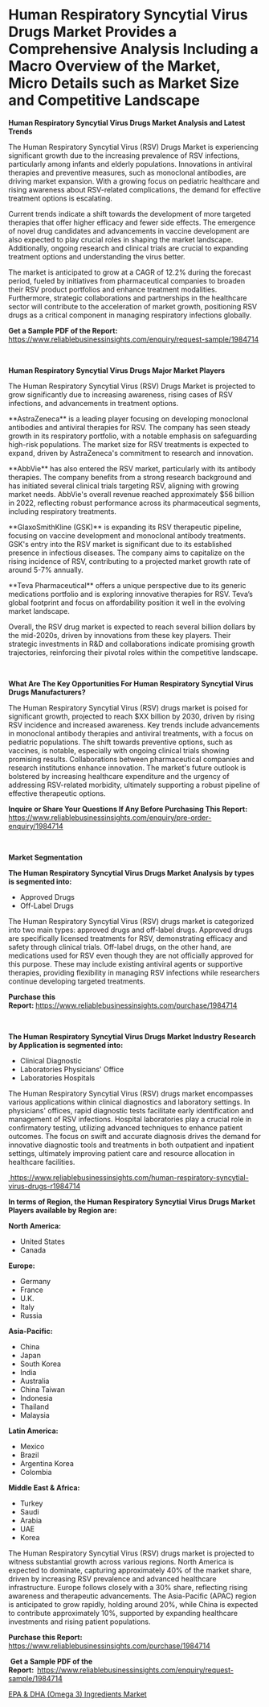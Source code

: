 <p><h1>Human Respiratory Syncytial Virus Drugs Market Provides a Comprehensive Analysis Including a Macro Overview of the Market, Micro Details such as Market Size and Competitive Landscape</h1></p><p><strong>Human Respiratory Syncytial Virus Drugs Market Analysis and Latest Trends</strong></p>
<p><p>The Human Respiratory Syncytial Virus (RSV) Drugs Market is experiencing significant growth due to the increasing prevalence of RSV infections, particularly among infants and elderly populations. Innovations in antiviral therapies and preventive measures, such as monoclonal antibodies, are driving market expansion. With a growing focus on pediatric healthcare and rising awareness about RSV-related complications, the demand for effective treatment options is escalating. </p><p>Current trends indicate a shift towards the development of more targeted therapies that offer higher efficacy and fewer side effects. The emergence of novel drug candidates and advancements in vaccine development are also expected to play crucial roles in shaping the market landscape. Additionally, ongoing research and clinical trials are crucial to expanding treatment options and understanding the virus better. </p><p>The market is anticipated to grow at a CAGR of 12.2% during the forecast period, fueled by initiatives from pharmaceutical companies to broaden their RSV product portfolios and enhance treatment modalities. Furthermore, strategic collaborations and partnerships in the healthcare sector will contribute to the acceleration of market growth, positioning RSV drugs as a critical component in managing respiratory infections globally.</p></p>
<p><strong>Get a Sample PDF of the Report:&nbsp;</strong> <a href="https://www.reliablebusinessinsights.com/enquiry/request-sample/1984714?utm_campaign=2242&utm_medium=2&utm_source=Github&utm_content=ia&utm_term=09032025&utm_id=human-respiratory-syncytial-virus-drugs">https://www.reliablebusinessinsights.com/enquiry/request-sample/1984714</a></p>
<p>&nbsp;</p>
<p><strong>Human Respiratory Syncytial Virus Drugs Major Market Players</strong></p>
<p><p>The Human Respiratory Syncytial Virus (RSV) Drugs Market is projected to grow significantly due to increasing awareness, rising cases of RSV infections, and advancements in treatment options.</p><p>**AstraZeneca** is a leading player focusing on developing monoclonal antibodies and antiviral therapies for RSV. The company has seen steady growth in its respiratory portfolio, with a notable emphasis on safeguarding high-risk populations. The market size for RSV treatments is expected to expand, driven by AstraZeneca's commitment to research and innovation.</p><p>**AbbVie** has also entered the RSV market, particularly with its antibody therapies. The company benefits from a strong research background and has initiated several clinical trials targeting RSV, aligning with growing market needs. AbbVie's overall revenue reached approximately $56 billion in 2022, reflecting robust performance across its pharmaceutical segments, including respiratory treatments.</p><p>**GlaxoSmithKline (GSK)** is expanding its RSV therapeutic pipeline, focusing on vaccine development and monoclonal antibody treatments. GSK's entry into the RSV market is significant due to its established presence in infectious diseases. The company aims to capitalize on the rising incidence of RSV, contributing to a projected market growth rate of around 5-7% annually.</p><p>**Teva Pharmaceutical** offers a unique perspective due to its generic medications portfolio and is exploring innovative therapies for RSV. Teva’s global footprint and focus on affordability position it well in the evolving market landscape.</p><p>Overall, the RSV drug market is expected to reach several billion dollars by the mid-2020s, driven by innovations from these key players. Their strategic investments in R&D and collaborations indicate promising growth trajectories, reinforcing their pivotal roles within the competitive landscape.</p></p>
<p>&nbsp;</p>
<p><strong>What Are The Key Opportunities For Human Respiratory Syncytial Virus Drugs Manufacturers?</strong></p>
<p><p>The Human Respiratory Syncytial Virus (RSV) drugs market is poised for significant growth, projected to reach $XX billion by 2030, driven by rising RSV incidence and increased awareness. Key trends include advancements in monoclonal antibody therapies and antiviral treatments, with a focus on pediatric populations. The shift towards preventive options, such as vaccines, is notable, especially with ongoing clinical trials showing promising results. Collaborations between pharmaceutical companies and research institutions enhance innovation. The market's future outlook is bolstered by increasing healthcare expenditure and the urgency of addressing RSV-related morbidity, ultimately supporting a robust pipeline of effective therapeutic options.</p></p>
<p><strong>Inquire or Share Your Questions If Any Before Purchasing This Report:</strong> <a href="https://www.reliablebusinessinsights.com/enquiry/pre-order-enquiry/1984714?utm_campaign=2242&utm_medium=2&utm_source=Github&utm_content=ia&utm_term=09032025&utm_id=human-respiratory-syncytial-virus-drugs">https://www.reliablebusinessinsights.com/enquiry/pre-order-enquiry/1984714</a></p>
<p>&nbsp;</p>
<p><strong>Market Segmentation</strong></p>
<p><strong>The Human Respiratory Syncytial Virus Drugs Market Analysis by types is segmented into:</strong></p>
<p><ul><li>Approved Drugs</li><li>Off-Label Drugs</li></ul></p>
<p><p>The Human Respiratory Syncytial Virus (RSV) drugs market is categorized into two main types: approved drugs and off-label drugs. Approved drugs are specifically licensed treatments for RSV, demonstrating efficacy and safety through clinical trials. Off-label drugs, on the other hand, are medications used for RSV even though they are not officially approved for this purpose. These may include existing antiviral agents or supportive therapies, providing flexibility in managing RSV infections while researchers continue developing targeted treatments.</p></p>
<p><strong>Purchase this Report:&nbsp;</strong><a href="https://www.reliablebusinessinsights.com/purchase/1984714?utm_campaign=2242&utm_medium=2&utm_source=Github&utm_content=ia&utm_term=09032025&utm_id=human-respiratory-syncytial-virus-drugs">https://www.reliablebusinessinsights.com/purchase/1984714</a></p>
<p>&nbsp;</p>
<p><strong>The Human Respiratory Syncytial Virus Drugs Market Industry Research by Application is segmented into:</strong></p>
<p><ul><li>Clinical Diagnostic</li><li>Laboratories Physicians' Office</li><li>Laboratories Hospitals</li></ul></p>
<p><p>The Human Respiratory Syncytial Virus (RSV) drugs market encompasses various applications within clinical diagnostics and laboratory settings. In physicians' offices, rapid diagnostic tests facilitate early identification and management of RSV infections. Hospital laboratories play a crucial role in confirmatory testing, utilizing advanced techniques to enhance patient outcomes. The focus on swift and accurate diagnosis drives the demand for innovative diagnostic tools and treatments in both outpatient and inpatient settings, ultimately improving patient care and resource allocation in healthcare facilities.</p></p>
<p><a href="https://www.reliablebusinessinsights.com/human-respiratory-syncytial-virus-drugs-r1984714?utm_campaign=2242&utm_medium=2&utm_source=Github&utm_content=ia&utm_term=09032025&utm_id=human-respiratory-syncytial-virus-drugs">&nbsp;https://www.reliablebusinessinsights.com/human-respiratory-syncytial-virus-drugs-r1984714</a></p>
<p><strong>In terms of Region, the Human Respiratory Syncytial Virus Drugs Market Players available by Region are:</strong></p>
<p>
    <p> <strong> North America: </strong>
        <ul>
            <li>United States</li>
            <li>Canada</li>
        </ul>
        </p> 
    <p> <strong> Europe: </strong>
        <ul>
            <li>Germany</li>
            <li>France</li>
            <li>U.K.</li>
            <li>Italy</li>
            <li>Russia</li>
        </ul>
        </p> 
    <p> <strong> Asia-Pacific: </strong>
        <ul>
            <li>China</li>
            <li>Japan</li>
            <li>South Korea</li>
            <li>India</li>
            <li>Australia</li>
            <li>China Taiwan</li>
            <li>Indonesia</li>
            <li>Thailand</li>
            <li>Malaysia</li>
        </ul>
        </p> 
    <p> <strong> Latin America: </strong>
        <ul>
            <li>Mexico</li>
            <li>Brazil</li>
            <li>Argentina Korea</li>
            <li>Colombia</li>
        </ul>
        </p> 
    <p> <strong> Middle East & Africa: </strong>
        <ul>
            <li>Turkey</li>
            <li>Saudi</li>
            <li>Arabia</li>
            <li>UAE</li>
            <li>Korea</li>
        </ul>
    </p>
    </p>
<p><p>The Human Respiratory Syncytial Virus (RSV) drugs market is projected to witness substantial growth across various regions. North America is expected to dominate, capturing approximately 40% of the market share, driven by increasing RSV prevalence and advanced healthcare infrastructure. Europe follows closely with a 30% share, reflecting rising awareness and therapeutic advancements. The Asia-Pacific (APAC) region is anticipated to grow rapidly, holding around 20%, while China is expected to contribute approximately 10%, supported by expanding healthcare investments and rising patient populations.</p></p>
<p><strong>Purchase this Report: </strong><a href="https://www.reliablebusinessinsights.com/purchase/1984714?utm_campaign=2242&utm_medium=2&utm_source=Github&utm_content=ia&utm_term=09032025&utm_id=human-respiratory-syncytial-virus-drugs">https://www.reliablebusinessinsights.com/purchase/1984714</a></p>
<p>&nbsp;<strong>Get a Sample PDF of the Report:&nbsp;&nbsp;</strong><a href="https://www.reliablebusinessinsights.com/enquiry/request-sample/1984714?utm_campaign=2242&utm_medium=2&utm_source=Github&utm_content=ia&utm_term=09032025&utm_id=human-respiratory-syncytial-virus-drugs">https://www.reliablebusinessinsights.com/enquiry/request-sample/1984714</a></p>
<p><strong></strong></p>
<p><p><a href="https://github.com/omemaeuseda/Market-Research-Report-List-1/blob/main/epa-dha-omega-3-ingredients-market.md?utm_campaign=2242&utm_medium=2&utm_source=Github&utm_content=ia&utm_term=09032025&utm_id=human-respiratory-syncytial-virus-drugs">EPA & DHA (Omega 3) Ingredients Market</a></p></p>